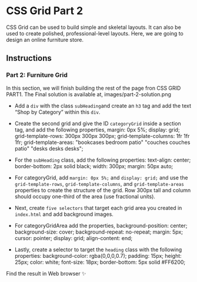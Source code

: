 # CSS Grid Part 2

CSS Grid can be used to build simple and skeletal layouts. It can also be used to create polished, professional-level layouts.
Here, we are going to design an online furniture store.

## Instructions

### Part 2: Furniture Grid 

In this section, we will finish building the rest of the page fron CSS GRID PART1. The Final solution is available at,
images/part-2-solution.png

* Add a `div` with the class `subHeading`and create an `h3` tag and add the text “Shop by Category” within this `div`.

* Create the second grid and give the ID `categoryGrid` inside a section tag, and add the following properties,
            margin: 0px 5%;
            display: grid;
            grid-template-rows: 300px 300px 300px;
            grid-template-columns: 1fr 1fr 1fr;
            grid-template-areas:
            "bookcases bedroom patio"
            "couches couches patio"
            "desks desks desks";

* For the `subHeading` class, add the following properties:
              text-align: center;
              border-bottom: 2px solid black;
              width: 300px;
              margin: 50px auto;

* For categoryGrid, add `margin: 0px 5%;` and `display: grid;` and use the `grid-template-rows`, `grid-template-columns`, and `grid-template-areas` properties to create the structure of the grid. Row 300px tall and column should occupy one-third of the area (use fractional units).

* Next, create `five selectors` that target each grid area you created in `index.html` and add background images.

* For categoryGridArea add the properties,
          background-position: center;
          background-size: cover;
          background-repeat: no-repeat;
          margin: 5px;
          cursor: pointer;
          display: grid;
          align-content: end; 

* Lastly, create a selector to target the `heading` class with the following properties:
          background-color: rgba(0,0,0,0.7);
          padding: 15px;
          height: 25px;
          color: white;
          font-size: 18px;
          border-bottom: 5px solid #FF6200;
	
Find the result in Web browser ✨